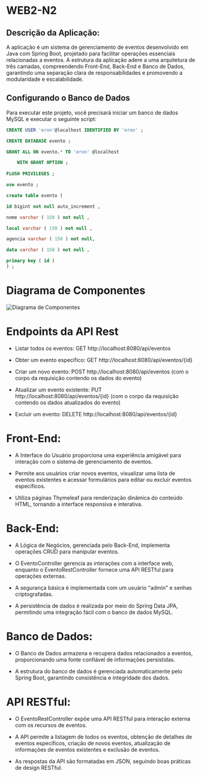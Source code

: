 # WEB2-N2

## Descrição da Aplicação:

A aplicação é um sistema de gerenciamento de eventos desenvolvido em Java com Spring Boot, projetado para facilitar operações essenciais relacionadas a eventos. 
A estrutura da aplicação adere a uma arquitetura de três camadas, compreendendo Front-End, Back-End e Banco de Dados, garantindo uma separação clara de responsabilidades e promovendo a modularidade e escalabilidade.

## Configurando o Banco de Dados

Para executar este projeto, você precisará iniciar um banco de dados MySQL e executar o seguinte script:

~~~sql
CREATE USER 'eron'@localhost IDENTIFIED BY 'eron' ;

CREATE DATABASE evento ;

GRANT ALL ON evento.* TO 'eron' @localhost

    WITH GRANT OPTION ;
    
FLUSH PRIVILEGES ;

use evento ;

create table evento (

id bigint not null auto_increment ,

nome varchar ( 150 ) not null ,

local varchar ( 150 ) not null ,

agencia varchar ( 150 ) not null,

data varchar ( 150 ) not null ,

primary key ( id )
) ;
~~~

# Diagrama de Componentes

![Diagrama de Componentes](https://github.com/EronilsonHolanda/WEB2-N2/assets/127308928/2103d3f2-9843-48dd-b5e4-4d9561df420b)

# Endpoints da API Rest

- Listar todos os eventos: GET http://localhost:8080/api/eventos

- Obter um evento específico: GET http://localhost:8080/api/eventos/{id}

- Criar um novo evento: POST http://localhost:8080/api/eventos (com o corpo da requisição contendo os dados do evento)

- Atualizar um evento existente: PUT http://localhost:8080/api/eventos/{id} (com o corpo da requisição contendo os dados atualizados do evento)

- Excluir um evento: DELETE http://localhost:8080/api/eventos/{id}

# Front-End:

- A Interface do Usuário proporciona uma experiência amigável para interação com o sistema de gerenciamento de eventos.
  
- Permite aos usuários criar novos eventos, visualizar uma lista de eventos existentes e acessar formulários para editar ou excluir eventos específicos.
  
- Utiliza páginas Thymeleaf para renderização dinâmica do conteúdo HTML, tornando a interface responsiva e interativa.

# Back-End:

- A Lógica de Negócios, gerenciada pelo Back-End, implementa operações CRUD para manipular eventos.
  
- O EventoController gerencia as interações com a interface web, enquanto o EventoRestController fornece uma API RESTful para operações externas.
  
- A segurança básica é implementada com um usuário "admin" e senhas criptografadas.
  
- A persistência de dados é realizada por meio do Spring Data JPA, permitindo uma integração fácil com o banco de dados MySQL.

# Banco de Dados:

- O Banco de Dados armazena e recupera dados relacionados a eventos, proporcionando uma fonte confiável de informações persistidas.
  
- A estrutura do banco de dados é gerenciada automaticamente pelo Spring Boot, garantindo consistência e integridade dos dados.

# API RESTful:

- O EventoRestController expõe uma API RESTful para interação externa com os recursos de eventos.
  
- A API permite a listagem de todos os eventos, obtenção de detalhes de eventos específicos, criação de novos eventos, atualização de informações de eventos existentes e exclusão de eventos.
  
- As respostas da API são formatadas em JSON, seguindo boas práticas de design RESTful.

